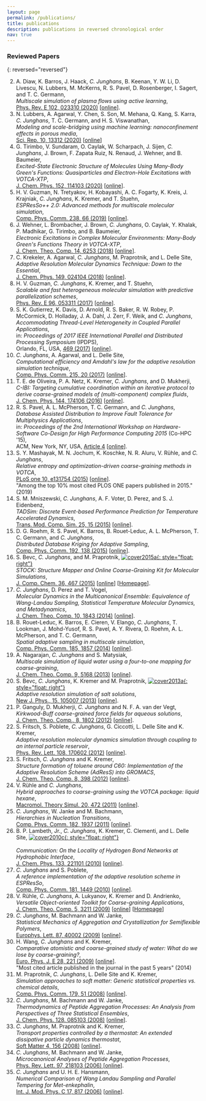 ```yaml
---
layout: page
permalink: /publications/
title: publications
description: publications in reversed chronological order
nav: true
---
```


### Reviewed Papers ###

{: reversed="reversed"}

2. A. Diaw, K. Barros, J. Haack, *C. Junghans*, B. Keenan, Y. W. Li, D. Livescu, N. Lubbers, M. McKerns, R. S. Pavel, D. Rosenberger, I. Sagert, and T. C. Germann,<br>
   *Multiscale simulation of plasma flows using active learning*,<br>
   [Phys. Rev. E 102, 023310 (2020)](https://doi.org/10.1103/PhysRevE.102.023310) [[online](2020c.pdf)].
2. N. Lubbers, A. Agarwal, Y. Chen, S. Son, M. Mehana, Q. Kang, S. Karra, *C. Junghans*, T. C. Germann, and  H. S. Viswanathan,<br>
   *Modeling and scale-bridging using machine learning: nanoconfinement effects in porous media*,<br>
   [Sci. Rep. 10, 13312 (2020)](https://doi.org/10.1038/s41598-020-69661-0) [[online](2020b.pdf)]
2. G. Tirimbo, V. Sundaram, O. Caylak, W. Scharpach, J. Sijen, *C. Junghans*, J. Brown, F. Zapata Ruiz, N. Renaud, J. Wehner, and B. Baumeier,<br>
   *Excited-State Electronic Structure of Molecules Using Many-Body Green's Functions: Quasiparticles and Electron-Hole Excitations with VOTCA-XTP*,<br>
   [J. Chem. Phys. 152, 114103 (2020)](https://doi.org/10.1063/1.5144277) [[online](2020a.pdf)]. 
2. H. V. Guzman, N. Tretyakov, H. Kobayashi, A. C. Fogarty, K. Kreis, J. Krajniak, *C. Junghans*, K. Kremer, and T. Stuehn,<br>
   *ESPResSo++ 2.0: Advanced methods for multiscale molecular simulation*,<br>
   [Comp. Phys. Comm. 238, 66 (2019)](https://doi.org/10.1016/j.cpc.2018.12.017) [[online](2019a.pdf)].
2. J. Wehner, L. Brombacher, J. Brown, *C. Junghans*, O. Caylak, Y. Khalak, P. Madhikar, G. Tirimbo, and B. Baumeier,<br>
   *Electronic Excitations in Complex Molecular Environments: Many-Body Green's Functions Theory in VOTCA-XTP*,<br>
   [J. Chem. Theo. Comp. 14, 6253 (2018)](https://doi.org/10.1021/acs.jctc.8b00617) [[online](2018b.pdf)].
2. C. Krekeler, A. Agarwal, *C. Junghans*, M. Praprotnik, and L. Delle Site,<br>
   *Adaptive Resolution Molecular Dynamics Technique: Down to the Essential*,<br>
   [J. Chem. Phys. 149, 024104 (2018)](https://doi.org/10.1063/1.5031206) [[online](2018a.pdf)].
2. H. V. Guzman, *C. Junghans*, K. Kremer, and T. Stuehn,<br>
   *Scalable and fast heterogeneous molecular simulation with predictive parallelization schemes*,<br>
   [Phys. Rev. E 96, 053311 (2017)](https://doi.org/10.1103/PhysRevE.96.053311) [[online](2017c.pdf)].
2. S. K. Gutierrez, K. Davis, D. Arnold, R. S. Baker, R. W. Robey, P. McCormick, D. Holladay, J. A. Dahl, J. Zerr, F. Weik, and *C. Junghans*,<br>
   *Accommodating Thread-Level Heterogeneity in Coupled Parallel Applications*,<br>
   in: *Proceedings of 2017 IEEE International Parallel and Distributed Processing Symposium* (IPDPS),<br>
   Orlando, FL, USA, [469 (2017)](http://dx.doi.org/10.1109/IPDPS.2017.13) [[online](2017b.pdf)].
2. *C. Junghans*, A. Agarwal, and L. Delle Site,<br>
   *Computational efficiency and Amdahl's law for the adaptive resolution simulation technique*,<br>
   [Comp. Phys. Comm. 215, 20 (2017)](http://dx.doi.org/10.1016/j.cpc.2017.01.030) [[online](2017a.pdf)].
2. T. E. de Oliveira, P. A. Netz, K. Kremer, *C. Junghans*, and D. Mukherji,<br>
   *C-IBI: Targeting cumulative coordination within an iterative protocol to derive coarse-grained models of (multi-component) complex fluids*,<br>
   [J. Chem. Phys. 144, 174106 (2016)](http://dx.doi.org/10.1063/1.4947253) [[online](2016a.pdf)].
2. R. S. Pavel, A. L. McPherson, T. C. Germann, and *C. Junghans*,<br>
   *Database Assisted Distribution to Improve Fault Tolerance for Multiphysics Applications*,<br>
   in: *Proceedings of the 2nd International Workshop on Hardware-Software Co-Design for High Performance Computing 2015* (Co-HPC '15),<br>
   ACM, New York, NY, USA, [Article 4](http://dx.doi.org/10.1145/2834899.2834908) [[online](2015e.pdf)].
2. S. Y. Mashayak, M. N. Jochum, K. Koschke, N. R. Aluru, V. Rühle, and *C. Junghans*,<br>
   *Relative entropy and optimization-driven coarse-graining methods in VOTCA*,<br>
   [PLoS one 10, e131754 (2015)](http://dx.doi.org/10.1371/journal.pone.0131754) [[online](2015d.pdf)].<br>
   "Among the top 10% most cited PLOS ONE papers published in 2015." (2019)
2. S. M. Mniszewski, *C. Junghans*, A. F. Voter, D. Perez, and S. J. Eidenbenz,<br>
   *TADSim: Discrete Event-based Performance Prediction for Temperature Accelerated Dynamics*,<br>
   [Trans. Mod. Comp. Sim.  25, 15 (2015)](http://dx.doi.org/10.1145/2699715) [[online](2015c.pdf)].
2. D. G. Roehm, R. S. Pavel, K. Barros, B. Rouet-Leduc, A. L. McPherson, T. C. Germann, and *C. Junghans*,<br>
   *Distributed Database Kriging for Adaptive Sampling*,<br>
   [Comp. Phys. Comm. 192, 138 (2015)](http://dx.doi.org/10.1016/j.cpc.2015.03.006) [[online](2015b.pdf)].
2. S. Bevc, *C. Junghans*, and M. Praprotnik, [![cover2015a](2015a.jpg){: style="float: right"}](2015a_big.jpg)<br>
   *STOCK: Structure Mapper and Online Coarse-Graining Kit for Molecular Simulations*,<br>
   [J. Comp. Chem. 36, 467 (2015)](http://dx.doi.org/10.1002/jcc.23806) [[online](2015a.pdf)] [[Homepage](http://stock.cmm.ki.si)].
2. *C. Junghans*, D. Perez and T. Vogel,<br>
   *Molecular Dynamics in the Multicanonical Ensemble: Equivalence of Wang-Landau Sampling, Statistical Temperature Molecular Dynamics, and Metadynamics*,<br>
   [J. Chem. Theo. Comp. 10, 1843 (2014)](http://dx.doi.org/10.1021/ct500077d) [[online](2014b.pdf)].
2. B. Rouet-Leduc, K. Barros, E. Cieren, V. Elango, *C. Junghans*, T. Lookman, J. Mohd-Yusof, R. S. Pavel, A. Y. Rivera, D. Roehm, A. L. McPherson, and T. C. Germann,<br>
   *Spatial adaptive sampling in multiscale simulation*,<br>
   [Comp. Phys. Comm.  185, 1857 (2014)](http://dx.doi.org/10.1016/j.cpc.2014.03.011) [[online](2014a.pdf)].
2. A. Nagarajan, *C. Junghans* and S. Matysiak,<br>
   *Multiscale simulation of liquid water using a four-to-one mapping for coarse-graining*,<br>
   [J. Chem. Theo. Comp. 9, 5168 (2013)](http://dx.doi.org/10.1021/ct400566j) [[online](2013b.pdf)].
2. S. Bevc, *C. Junghans*, K. Kremer and M. Praprotnik, [![cover2013a](2013a.jpg){: style="float: right"}](2013a_big.jpg)<br>
   *Adaptive resolution simulation of salt solutions*,<br>
   [New J. Phys., 15, 105007 (2013)](http://dx.doi.org/10.1088/1367-2630/15/10/105007) [[online](2013a.pdf)].
2. P. Ganguly, D. Mukherji, *C. Junghans* and N. F. A. van der Vegt,<br>
   *Kirkwood-Buff coarse-grained force fields for aqueous solutions*,<br>
   [J. Chem. Theo. Comp., 8, 1802 (2012)](http://dx.doi.org/10.1021/ct3000958) [[online](2012c.pdf)].
2. S. Fritsch, S. Poblete, *C. Junghans*, G. Ciccotti, L. Delle Site and K. Kremer,<br>
   *Adaptive resolution molecular dynamics simulation through coupling to an internal particle reservoir*,<br>
   [Phys. Rev. Lett. 108, 170602 (2012)](http://dx.doi.org/10.1103/PhysRevLett.108.170602) [[online](2012b.pdf)].
2. S. Fritsch, *C. Junghans* and K. Kremer,<br>
   *Structure formation of toluene around C60: Implementation of the Adaptive Resolution Scheme (AdResS) into GROMACS*,<br>
   [J. Chem. Theo. Comp. 8, 398 (2012)](http://dx.doi.org/10.1021/ct200706f) [[online](2012a.pdf)].
2. V. Rühle and *C. Junghans*,<br>
   *Hybrid approaches to coarse-graining using the VOTCA package: liquid hexane*,<br>
   [Macromol. Theory Simul.  20, 472 (2011)](http://dx.doi.org/10.1002/mats.201100011) [[online](2011a.pdf)].
2. *C. Junghans*, W. Janke and M. Bachmann,<br>
   *Hierarchies in Nucleation Transitions*,<br>
   [Comp. Phys. Comm. 182, 1937 (2011)](http://dx.doi.org/10.1016/j.cpc.2010.11.015) [[online](2010d.pdf)].
2. B. P. Lambeth, Jr., *C. Junghans*, K. Kremer, C. Clementi, and L. Delle Site, [![cover2010c](2010c.jpg){: style="float: right"}](2010c_big.jpg)<br>
   <br>*Communication: On the Locality of Hydrogen Bond Networks at Hydrophobic Interface*,<br>
   [J. Chem. Phys. 133,  221101 (2010)](http://dx.doi.org/10.1063/1.3522773) [[online](2010c.pdf)].<br>
2. *C. Junghans* and S. Poblete,<br>
   *A reference implementation of the adaptive resolution scheme in ESPResSo*,<br>
   [Comp. Phys. Comm. 181, 1449 (2010)](http://dx.doi.org/10.1016/j.cpc.2010.04.013) [[online](2010b.pdf)].
2. V. Rühle, *C. Junghans*, A. Lukyanov, K. Kremer and D. Andrienko,<br>
   *Versatile Object-oriented Toolkit for Coarse-graining Applications*,<br>
   [J. Chem. Theo. Comp. 5, 3211 (2009)](http://dx.doi.org/10.1021/ct900369w) [[online](2009d.pdf)] [[Homepage](http://www.votca.org)]
2. *C. Junghans*, M. Bachmann and W. Janke,<br>
   *Statistical Mechanics of Aggregation and Crystallization for Semiflexible Polymers*,<br>
   [Europhys. Lett. 87, 40002 (2009)](http://dx.doi.org/10.1209/0295-5075/87/40002) [[online](2009c.pdf)].
2. H. Wang, *C. Junghans* and K. Kremer,<br>
   *Comparative atomistic and coarse-grained study of water: What do we lose by coarse-graining?*,<br>
   [Euro. Phys. J. E 28, 221 (2009)](http://dx.doi.org/10.1140/epje/i2008-10413-5) [[online](2009a.pdf)].<br>
   "Most cited article published in the journal in the past 5 years" (2014)
2. M. Praprotnik, *C. Junghans*, L. Delle Site and K. Kremer,<br>
   *Simulation approaches to soft matter: Generic statistical properties vs. chemical details*,<br>
   [Comp. Phys. Comm. 179, 51 (2008)](http://dx.doi.org/10.1016/j.cpc.2008.01.018) [[online](2008c.pdf)].
2. *C. Junghans*, M. Bachmann and W. Janke,<br>
   *Thermodynamics of Peptide Aggregation Processes: An Analysis from Perspectives of Three Statistical Ensembles*,<br>
   [J. Chem. Phys. 128, 085103 (2008)](http://dx.doi.org/10.1063/1.2830233) [[online](2008b.pdf)].<br>
2. *C. Junghans*, M. Praprotnik and K. Kremer,<br>
   *Transport properties controlled by a thermostat: An extended dissipative particle dynamics thermostat*,<br>
   [Soft Matter 4, 156 (2008)](http://dx.doi.org/10.1039/b713568h) [[online](2008a.pdf)].
2. *C. Junghans*, M. Bachmann and W. Janke,<br>
   *Microcanonical Analyses of Peptide Aggregation Processes*,<br>
   [Phys. Rev. Lett. 97, 218103 (2006) ](http://dx.doi.org/10.1103/PhysRevLett.97.218103) [[online](2006c.pdf)].
2. *C. Junghans* and U. H. E. Hansmann,<br>
   *Numerical Comparison of Wang Landau Sampling and Parallel Tempering for Met-enkephalin*, <br>
   [Int. J. Mod. Phys. C 17, 817 (2006)](http://dx.doi.org/10.1142/S012918310600931X) [[online](2006a.pdf)].
